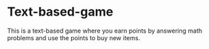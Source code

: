 # Text-based-game
This is a text-based game where you earn points by answering math problems and use the points to buy new items.
